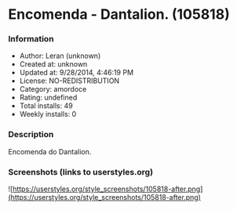 # Encomenda - Dantalion. (105818)

### Information
- Author: Leran (unknown)
- Created at: unknown
- Updated at: 9/28/2014, 4:46:19 PM
- License: NO-REDISTRIBUTION
- Category: amordoce
- Rating: undefined
- Total installs: 49
- Weekly installs: 0


### Description
Encomenda do Dantalion.


### Screenshots (links to userstyles.org)
![https://userstyles.org/style_screenshots/105818-after.png](https://userstyles.org/style_screenshots/105818-after.png)


